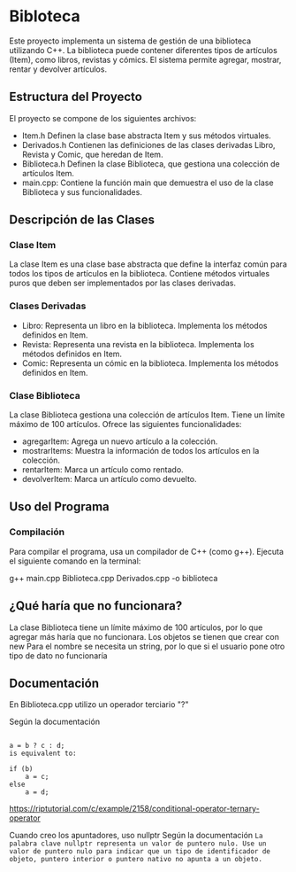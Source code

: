 # Bibloteca

Este proyecto implementa un sistema de gestión de una biblioteca utilizando C++. La biblioteca puede contener diferentes tipos de artículos (Item), como libros, revistas y cómics. El sistema permite agregar, mostrar, rentar y devolver artículos.

## Estructura del Proyecto

El proyecto se compone de los siguientes archivos:

- Item.h Definen la clase base abstracta Item y sus métodos virtuales.
- Derivados.h  Contienen las definiciones de las clases derivadas Libro, Revista y Comic, que heredan de Item.
- Biblioteca.h Definen la clase Biblioteca, que gestiona una colección de artículos Item.
- main.cpp: Contiene la función main que demuestra el uso de la clase Biblioteca y sus funcionalidades.

## Descripción de las Clases

### Clase Item

La clase Item es una clase base abstracta que define la interfaz común para todos los tipos de artículos en la biblioteca. Contiene métodos virtuales puros que deben ser implementados por las clases derivadas.

### Clases Derivadas

- Libro: Representa un libro en la biblioteca. Implementa los métodos definidos en Item.
- Revista: Representa una revista en la biblioteca. Implementa los métodos definidos en Item.
- Comic: Representa un cómic en la biblioteca. Implementa los métodos definidos en Item.

### Clase Biblioteca

La clase Biblioteca gestiona una colección de artículos Item. Tiene un límite máximo de 100 artículos. Ofrece las siguientes funcionalidades:

- agregarItem: Agrega un nuevo artículo a la colección.
- mostrarItems: Muestra la información de todos los artículos en la colección.
- rentarItem: Marca un artículo como rentado.
- devolverItem: Marca un artículo como devuelto.

## Uso del Programa

### Compilación

Para compilar el programa, usa un compilador de C++ (como g++). Ejecuta el siguiente comando en la terminal:

g++ main.cpp Biblioteca.cpp Derivados.cpp -o biblioteca

## ¿Qué haría que no funcionara?
La clase Biblioteca tiene un límite máximo de 100 artículos, por lo que agregar más haría que no funcionara.
Los objetos se tienen que crear con new
Para el nombre se necesita un string, por lo que si el usuario pone otro tipo de dato no funcionaría

## Documentación
En Biblioteca.cpp utilizo un operador terciario "?"

Según la documentación

```Evaluates its first operand, and, if the resulting value is not equal to zero, evaluates its second operand. Otherwise, it evaluates its third operand, as shown in the following example:

a = b ? c : d;
is equivalent to:

if (b)
    a = c;
else 
    a = d;
````
https://riptutorial.com/c/example/2158/conditional-operator-ternary-operator

Cuando creo los apuntadores, uso nullptr
Según la documentación
`La palabra clave nullptr representa un valor de puntero nulo. Use un valor de puntero nulo para indicar que un tipo de identificador de objeto, puntero interior o puntero nativo no apunta a un objeto.`
